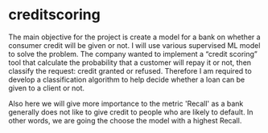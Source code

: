 # creditscoring
The main objective for the project is create a model for a bank on whether a consumer credit  will be given or not. I will use various supervised ML model to solve the problem. The company wanted to implement a “credit scoring” tool that calculate the probability that a customer will repay it or not, then classify the request: credit granted or refused. Therefore I am required  to develop a classification algorithm to help decide whether a loan can be given to a client or not.

Also here we will give more importance to the metric 'Recall' as a bank generally does not like to give credit to people who are likely to default. In other words, we are going the choose the model with a highest Recall.
